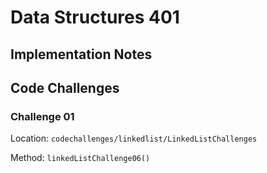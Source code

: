# Data Structures 401

## Implementation Notes

## Code Challenges

### Challenge 01

Location: `codechallenges/linkedlist/LinkedListChallenges`

Method: `linkedListChallenge06()`
